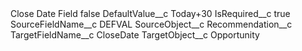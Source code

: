<?xml version="1.0" encoding="UTF-8"?>
<CustomMetadata xmlns="http://soap.sforce.com/2006/04/metadata" xmlns:xsi="http://www.w3.org/2001/XMLSchema-instance" xmlns:xsd="http://www.w3.org/2001/XMLSchema">
    <label>Close Date Field</label>
    <protected>false</protected>
    <values>
        <field>DefaultValue__c</field>
        <value xsi:type="xsd:string">Today+30</value>
    </values>
    <values>
        <field>IsRequired__c</field>
        <value xsi:type="xsd:boolean">true</value>
    </values>
    <values>
        <field>SourceFieldName__c</field>
        <value xsi:type="xsd:string">DEFVAL</value>
    </values>
    <values>
        <field>SourceObject__c</field>
        <value xsi:type="xsd:string">Recommendation__c</value>
    </values>
    <values>
        <field>TargetFieldName__c</field>
        <value xsi:type="xsd:string">CloseDate</value>
    </values>
    <values>
        <field>TargetObject__c</field>
        <value xsi:type="xsd:string">Opportunity</value>
    </values>
</CustomMetadata>
